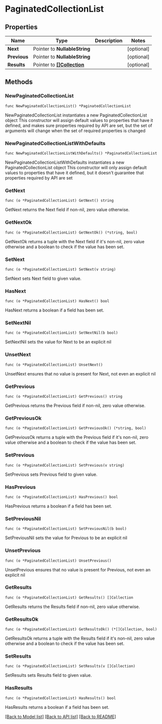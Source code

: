 # PaginatedCollectionList

## Properties

Name | Type | Description | Notes
------------ | ------------- | ------------- | -------------
**Next** | Pointer to **NullableString** |  | [optional] 
**Previous** | Pointer to **NullableString** |  | [optional] 
**Results** | Pointer to [**[]Collection**](Collection.md) |  | [optional] 

## Methods

### NewPaginatedCollectionList

`func NewPaginatedCollectionList() *PaginatedCollectionList`

NewPaginatedCollectionList instantiates a new PaginatedCollectionList object
This constructor will assign default values to properties that have it defined,
and makes sure properties required by API are set, but the set of arguments
will change when the set of required properties is changed

### NewPaginatedCollectionListWithDefaults

`func NewPaginatedCollectionListWithDefaults() *PaginatedCollectionList`

NewPaginatedCollectionListWithDefaults instantiates a new PaginatedCollectionList object
This constructor will only assign default values to properties that have it defined,
but it doesn't guarantee that properties required by API are set

### GetNext

`func (o *PaginatedCollectionList) GetNext() string`

GetNext returns the Next field if non-nil, zero value otherwise.

### GetNextOk

`func (o *PaginatedCollectionList) GetNextOk() (*string, bool)`

GetNextOk returns a tuple with the Next field if it's non-nil, zero value otherwise
and a boolean to check if the value has been set.

### SetNext

`func (o *PaginatedCollectionList) SetNext(v string)`

SetNext sets Next field to given value.

### HasNext

`func (o *PaginatedCollectionList) HasNext() bool`

HasNext returns a boolean if a field has been set.

### SetNextNil

`func (o *PaginatedCollectionList) SetNextNil(b bool)`

 SetNextNil sets the value for Next to be an explicit nil

### UnsetNext
`func (o *PaginatedCollectionList) UnsetNext()`

UnsetNext ensures that no value is present for Next, not even an explicit nil
### GetPrevious

`func (o *PaginatedCollectionList) GetPrevious() string`

GetPrevious returns the Previous field if non-nil, zero value otherwise.

### GetPreviousOk

`func (o *PaginatedCollectionList) GetPreviousOk() (*string, bool)`

GetPreviousOk returns a tuple with the Previous field if it's non-nil, zero value otherwise
and a boolean to check if the value has been set.

### SetPrevious

`func (o *PaginatedCollectionList) SetPrevious(v string)`

SetPrevious sets Previous field to given value.

### HasPrevious

`func (o *PaginatedCollectionList) HasPrevious() bool`

HasPrevious returns a boolean if a field has been set.

### SetPreviousNil

`func (o *PaginatedCollectionList) SetPreviousNil(b bool)`

 SetPreviousNil sets the value for Previous to be an explicit nil

### UnsetPrevious
`func (o *PaginatedCollectionList) UnsetPrevious()`

UnsetPrevious ensures that no value is present for Previous, not even an explicit nil
### GetResults

`func (o *PaginatedCollectionList) GetResults() []Collection`

GetResults returns the Results field if non-nil, zero value otherwise.

### GetResultsOk

`func (o *PaginatedCollectionList) GetResultsOk() (*[]Collection, bool)`

GetResultsOk returns a tuple with the Results field if it's non-nil, zero value otherwise
and a boolean to check if the value has been set.

### SetResults

`func (o *PaginatedCollectionList) SetResults(v []Collection)`

SetResults sets Results field to given value.

### HasResults

`func (o *PaginatedCollectionList) HasResults() bool`

HasResults returns a boolean if a field has been set.


[[Back to Model list]](../README.md#documentation-for-models) [[Back to API list]](../README.md#documentation-for-api-endpoints) [[Back to README]](../README.md)


